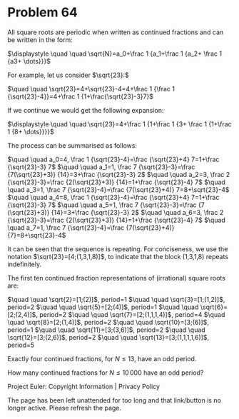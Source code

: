 #   Problem 64

   All square roots are periodic when written as continued fractions and can
   be written in the form:

   $\displaystyle \quad \quad \sqrt{N}=a_0+\frac 1 {a_1+\frac 1 {a_2+ \frac 1
   {a3+ \dots}}}$

   For example, let us consider $\sqrt{23}:$

   $\quad \quad \sqrt{23}=4+\sqrt{23}-4=4+\frac 1 {\frac 1
   {\sqrt{23}-4}}=4+\frac 1 {1+\frac{\sqrt{23}-3}7}$

   If we continue we would get the following expansion:

   $\displaystyle \quad \quad \sqrt{23}=4+\frac 1 {1+\frac 1 {3+ \frac 1
   {1+\frac 1 {8+ \dots}}}}$

   The process can be summarised as follows:

   $\quad \quad a_0=4, \frac 1 {\sqrt{23}-4}=\frac {\sqrt{23}+4} 7=1+\frac
   {\sqrt{23}-3} 7$
   $\quad \quad a_1=1, \frac 7 {\sqrt{23}-3}=\frac {7(\sqrt{23}+3)}
   {14}=3+\frac {\sqrt{23}-3} 2$
   $\quad \quad a_2=3, \frac 2 {\sqrt{23}-3}=\frac {2(\sqrt{23}+3)}
   {14}=1+\frac {\sqrt{23}-4} 7$
   $\quad \quad a_3=1, \frac 7 {\sqrt{23}-4}=\frac {7(\sqrt{23}+4)}
   7=8+\sqrt{23}-4$
   $\quad \quad a_4=8, \frac 1 {\sqrt{23}-4}=\frac {\sqrt{23}+4} 7=1+\frac
   {\sqrt{23}-3} 7$
   $\quad \quad a_5=1, \frac 7 {\sqrt{23}-3}=\frac {7 (\sqrt{23}+3)}
   {14}=3+\frac {\sqrt{23}-3} 2$
   $\quad \quad a_6=3, \frac 2 {\sqrt{23}-3}=\frac {2(\sqrt{23}+3)}
   {14}=1+\frac {\sqrt{23}-4} 7$
   $\quad \quad a_7=1, \frac 7 {\sqrt{23}-4}=\frac {7(\sqrt{23}+4)}
   {7}=8+\sqrt{23}-4$

   It can be seen that the sequence is repeating. For conciseness, we use the
   notation $\sqrt{23}=[4;(1,3,1,8)]$, to indicate that the block (1,3,1,8)
   repeats indefinitely.

   The first ten continued fraction representations of (irrational) square
   roots are:

   $\quad \quad \sqrt{2}=[1;(2)]$, period=$1$
   $\quad \quad \sqrt{3}=[1;(1,2)]$, period=$2$
   $\quad \quad \sqrt{5}=[2;(4)]$, period=$1$
   $\quad \quad \sqrt{6}=[2;(2,4)]$, period=$2$
   $\quad \quad \sqrt{7}=[2;(1,1,1,4)]$, period=$4$
   $\quad \quad \sqrt{8}=[2;(1,4)]$, period=$2$
   $\quad \quad \sqrt{10}=[3;(6)]$, period=$1$
   $\quad \quad \sqrt{11}=[3;(3,6)]$, period=$2$
   $\quad \quad \sqrt{12}=[3;(2,6)]$, period=$2$
   $\quad \quad \sqrt{13}=[3;(1,1,1,1,6)]$, period=$5$

   Exactly four continued fractions, for $N \le 13$, have an odd period.

   How many continued fractions for $N \le 10\,000$ have an odd period?

   Project Euler: Copyright Information | Privacy Policy

   The page has been left unattended for too long and that link/button is no
   longer active. Please refresh the page.

